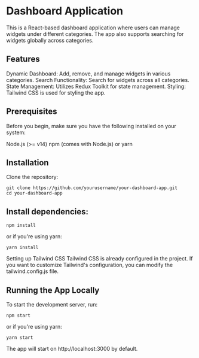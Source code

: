 # Dashboard Application
This is a React-based dashboard application where users can manage widgets under different categories. The app also supports searching for widgets globally across categories.

## Features
Dynamic Dashboard: Add, remove, and manage widgets in various categories.
Search Functionality: Search for widgets across all categories.
State Management: Utilizes Redux Toolkit for state management.
Styling: Tailwind CSS is used for styling the app.
## Prerequisites
Before you begin, make sure you have the following installed on your system:

Node.js (>= v14)
npm (comes with Node.js) or yarn
## Installation
Clone the repository:

```
git clone https://github.com/yourusername/your-dashboard-app.git
cd your-dashboard-app
```
## Install dependencies:
```
npm install
```
or if you're using yarn:
```
yarn install
```
Setting up Tailwind CSS
Tailwind CSS is already configured in the project. If you want to customize Tailwind's configuration, you can modify the tailwind.config.js file.

## Running the App Locally
To start the development server, run:
```
npm start
```
or if you're using yarn:

```
yarn start
```
The app will start on http://localhost:3000 by default.
